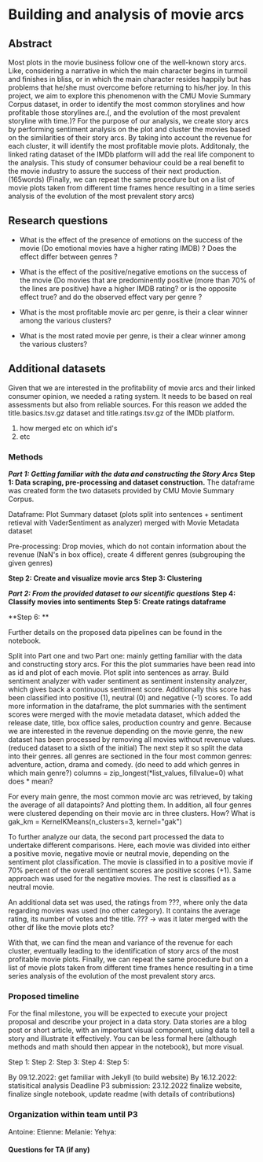 # Building and analysis of movie arcs

## Abstract
Most plots in the movie business follow one of the well-known story arcs. Like, considering a narrative in which the main character begins in turmoil and finishes in bliss, or in which the main character resides happily but has problems that he/she must overcome before returning to his/her joy. In this project, we aim to explore this phenomenon with the CMU Movie Summary Corpus dataset, in order to identify the most common storylines and how profitable those storylines are.(, and the evolution of the most prevalent storyline with time.)?  For the purpose of our analysis, we create story arcs by performing sentiment analysis on the plot and  cluster the movies based on the similarities of their story arcs. By taking into account the revenue for each cluster, it will identify the most profitable movie plots. Additonaly, the linked rating dataset of the IMDb platform will add the real life component to the analysis. This study of consumer behaviour could be a real benefit to the movie industry to assure the success of their next production. (165words)
(Finally, we can repeat the same procedure but on a list of movie plots taken from different time frames hence resulting in a time series analysis of the evolution of the most prevalent story arcs)

## Research questions
- What is the effect of the presence of emotions on the success of the movie (Do emotional movies have a higher rating IMDB) ? Does the effect differ between genres ?

- What is the effect of the positive/negative emotions on the success of the movie (Do movies that are predominently positive (more than 70% of the lines are positive) have a higher IMDB rating? or is the opposite effect true? and do the observed effect vary per genre ?

- What is the most profitable movie arc per genre, is their a clear winner among the various clusters?

- What is the most rated movie per genre, is their a clear winner among the various clusters?


## Additional datasets
Given that we are interested in the profitability of movie arcs and their linked consumer opinion, we needed a rating system. It needs to be based on real assessments but also from reliable sources. For this reason we added the title.basics.tsv.gz dataset and title.ratings.tsv.gz of the IMDb platform. 

1. how merged etc on which id's
2. etc 

### Methods

***Part 1: Getting familiar with the data and constructing the Story Arcs***
**Step 1: Data scraping, pre-processing and dataset construction.** The dataframe was created form the two datasets provided by CMU Movie Summary Corpus.

Dataframe: Plot Summary dataset (plots split into sentences + sentiment retieval with VaderSentiment as analyzer) merged with Movie Metadata dataset

Pre-processing: Drop movies, which do not contain information about the revenue (NaN's in box office), create 4 different genres (subgrouping the given genres)

**Step 2: Create and visualize movie arcs**
**Step 3: Clustering** 

***Part 2: From the provided dataset to our sicentific questions***
**Step 4: Classify movies into sentiments**
**Step 5: Create ratings dataframe**

**Step 6: **


Further details on the proposed data pipelines can be found in the notebook.

Split into Part one and two
Part one: mainly getting familiar with the data and constructing story arcs. For this the plot summaries have been read into as id and plot of each movie. Plot split into sentences as array. Build sentiment analyzer with vader sentiment as sentiment instensity analyzer, which gives back a continuous sentiment score. Additionally this score has been classified into positive (1), neutral (0) and negative (-1) scores. To add more information in the dataframe, the plot summaries with the sentiment scores were merged with the movie metadata dataset, which added the release date, title, box office sales, production country and genre. Because we are interested in the revenue depending on the movie genre, the new dataset has been processed by removing all movies without revenue values. (reduced dataset to a sixth of the initial)
The next step it so split the data into their genres. all genres are sectioned in the four most common genres: adventure, action, drama and comedy. (do need to add which genres in which main genre?)
columns = zip_longest(*list_values, fillvalue=0) what does * mean?

For every main genre, the most common movie arc was retrieved, by taking the average of all datapoints? And plotting them. In addition, all four genres were clustered depending on their movie arc in three clusters. How? What is 
gak_km = KernelKMeans(n_clusters=3, kernel="gak")


To further analyze our data, the second part processed the data to undertake different comparisons. Here, each movie was divided into either a positive movie, negative movie or neutral movie, depending on the sentiment plot classification. The movie is classified in to a positive movie if 70% percent of the overall sentiment scores are positive scores (+1). Same approach was used for the negative movies. The rest is classified as a neutral movie.

An additional data set was used, the ratings from ???, where only the data regarding movies was used (no other category). It contains the average rating, its number of votes and the title. 
??? -> was it later merged with the other df like the movie plots etc?


With that, we can find the mean and variance of the revenue for each cluster, eventually leading to the identification of story arcs of the most profitable movie plots. Finally, we can repeat the same procedure but on a list of movie plots taken from different time frames hence resulting in a time series analysis of the evolution of the most prevalent story arcs.



### Proposed timeline
For the final milestone, you will be expected to execute your project proposal and describe your project in a data story. Data stories are a blog post or short article, with an important visual component, using data to tell a story and illustrate it effectively. You can be less formal here (although methods and math should then appear in the notebook), but more visual.


Step 1:
Step 2:
Step 3:
Step 4:
Step 5:

By 09.12.2022: get familiar with Jekyll (to build website)
By 16.12.2022: statisitical analysis
Deadline P3 submission: 23.12.2022 finalize website, finalize single notebook, update readme (with details of contributions)


### Organization within team until P3
Antoine: 
Etienne: 
Melanie:
Yehya:


#### Questions for TA (if any)
